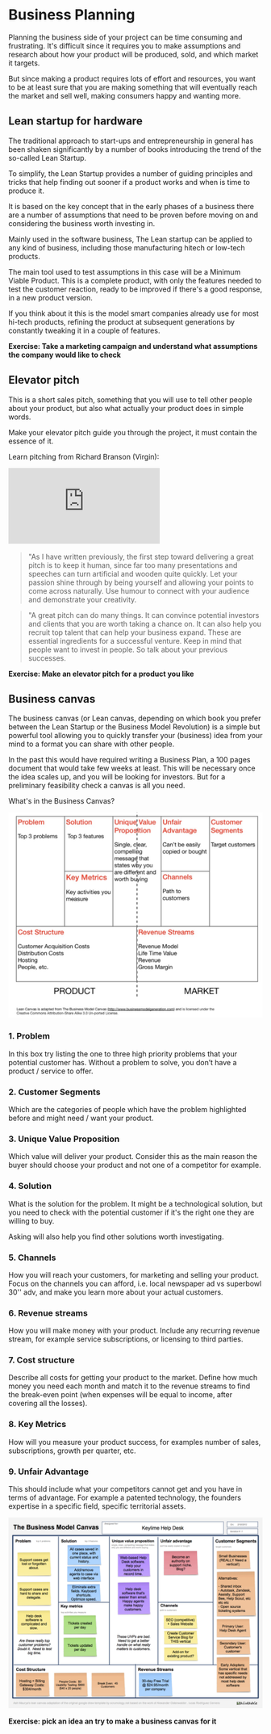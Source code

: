 # Business Planning

Planning the business side of your project can be time consuming and frustrating. It's difficult since it requires you to make assumptions and research about how your product will be produced, sold, and which market it targets.

But since making a product requires lots of effort and resources, you want to be at least sure that you are making something that will eventually reach the market and sell well, making consumers happy and wanting more.

## Lean startup for hardware

The traditional approach to start-ups and entrepreneurship in general has been shaken significantly by a number of books introducing the trend of the so-called Lean Startup.

To simplify, the Lean Startup provides a number of guiding principles and tricks that help finding out sooner if a product works and when is time to produce it. 

It is based on the key concept that in the early phases of a business there are a number of assumptions that need to be proven before moving on and considering the business worth investing in.

Mainly used in the software business,  The Lean startup can be applied to any kind of business, including those manufacturing hitech or low-tech products.

The main tool used to test assumptions in this case will be a Minimum Viable Product. This is a complete product, with only the features needed to test the customer reaction, ready to be improved if there's a good response, in a new product version.

If you think about it this is the model smart companies already use for most hi-tech products, refining the product at subsequent generations by constantly tweaking it in a couple of features.

**Exercise: Take a marketing campaign and understand what assumptions the company would like to check**


## Elevator pitch

This is a short sales pitch, something that you will use to tell other people
about your product, but also what actually your product does in simple words.

Make your elevator pitch guide you through the project, it must contain the essence of it.

Learn pitching from Richard Branson (Virgin):

<iframe src="https://www.youtube.com/embed/YBwbi3hyynE" frameborder="0" allowfullscreen></iframe>

>"As I have written previously, the first step toward delivering a great pitch is to keep it human, since far too many presentations and speeches can turn artificial and wooden quite quickly. Let your passion shine through by being yourself and allowing your points to come across naturally. Use humour to connect with your audience and demonstrate your creativity.

>"A great pitch can do many things. It can convince potential investors and clients that you are worth taking a chance on. It can also help you recruit top talent that can help your business expand. These are essential ingredients for a successful venture. Keep in mind that people want to invest in people. So talk about your previous successes. 

**Exercise: Make an elevator pitch for a product you like**

## Business canvas

The business canvas (or Lean canvas, depending on which book you prefer between the Lean Startup or the Business Model Revolution)
is a simple but powerful tool allowing you to quickly transfer your (business) idea from your mind to a format you can share with other people.

In the past this would have required writing a Business Plan, a 100 pages document that would take few weeks at least. This will be necessary once the idea scales up, and you will be looking for investors. But for a preliminary feasibility check a canvas is all you need.

What's in the Business Canvas?

![Lean Canvas](assets/canvas.jpeg)

### 1. Problem

 In this box try listing the one to three high priority problems that your potential customer has. Without a problem to solve, you don’t have a product / service to offer.

### 2. Customer Segments

Which are the categories of people which have the problem highlighted before and might need / want your product.

### 3. Unique Value Proposition

Which value will deliver your product. Consider this as the main reason the buyer should choose your product and not one of a competitor for example.

### 4. Solution

What is the solution for the problem. It might be a technological solution, but you need to check with the potential customer if it's the right one they are willing to buy.

Asking will also help you find other solutions worth investigating.

### 5. Channels

How you will reach your customers, for marketing and selling your product. Focus on the channels you can afford, i.e. local newspaper ad vs superbowl 30'' adv, and make you learn more about your actual customers.

### 6. Revenue streams

How you will make money with your product. Include any recurring revenue stream, for example service subscriptions, or licensing to third parties.

### 7. Cost structure

Describe all costs for getting your product to the market. 
Define how much money you need each month and match it to the revenue streams to find the break-even point (when expenses will be equal to income, after covering all the losses).


### 8. Key Metrics

How will you measure your product success, for examples number of sales, 
subscriptions, growth per quarter, etc.

### 9. Unfair Advantage

This should include what your competitors cannot get and you have in terms of advantage. For example a patented technology, the founders expertise in a specific field, specific territorial assets.

![Lean Canvas](assets/canvas2.png)

**Exercise: pick an idea an try to make a business canvas for it**
